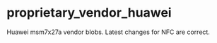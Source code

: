 proprietary_vendor_huawei
=========================

Huawei msm7x27a vendor blobs.
Latest changes for NFC are correct.
